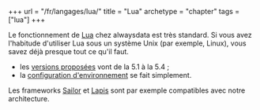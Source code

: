 +++
url = "/fr/langages/lua/"
title = "Lua"
archetype = "chapter"
tags = ["lua"]
+++

Le fonctionnement de [Lua](https://www.lua.org/) chez alwaysdata est très standard. Si vous avez l'habitude d'utiliser Lua sous un système Unix (par exemple, Linux), vous savez déjà presque tout ce qu'il faut.

* les [versions proposées](languages/lua/configuration#versions-supportées) vont de la 5.1 à la 5.4 ;
* la [configuration d'environnement](languages/lua/configuration#environnement) se fait simplement.

Les frameworks [Sailor](https://github.com/sailorproject/sailor) et [Lapis](https://leafo.net/lapis/) sont par exemple compatibles avec notre architecture.
